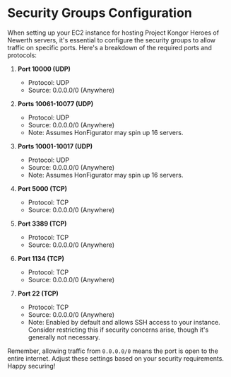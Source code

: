 # Security Groups Configuration

When setting up your EC2 instance for hosting Project Kongor Heroes of Newerth servers, it's essential to configure the security groups to allow traffic on specific ports. Here's a breakdown of the required ports and protocols:

1. **Port 10000 (UDP)**
   - Protocol: UDP
   - Source: 0.0.0.0/0 (Anywhere)

2. **Ports 10061-10077 (UDP)**
   - Protocol: UDP
   - Source: 0.0.0.0/0 (Anywhere)
   - Note: Assumes HonFigurator may spin up 16 servers.

3. **Ports 10001-10017 (UDP)**
   - Protocol: UDP
   - Source: 0.0.0.0/0 (Anywhere)
   - Note: Assumes HonFigurator may spin up 16 servers.

4. **Port 5000 (TCP)**
   - Protocol: TCP
   - Source: 0.0.0.0/0 (Anywhere)

5. **Port 3389 (TCP)**
   - Protocol: TCP
   - Source: 0.0.0.0/0 (Anywhere)

6. **Port 1134 (TCP)**
   - Protocol: TCP
   - Source: 0.0.0.0/0 (Anywhere)

7. **Port 22 (TCP)**
   - Protocol: TCP
   - Source: 0.0.0.0/0 (Anywhere)
   - Note: Enabled by default and allows SSH access to your instance. Consider restricting this if security concerns arise, though it's generally not necessary.

Remember, allowing traffic from `0.0.0.0/0` means the port is open to the entire internet. Adjust these settings based on your security requirements. Happy securing!
